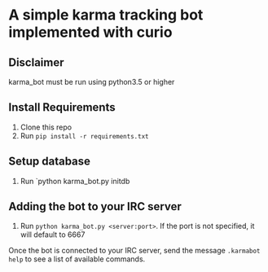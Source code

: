 # A simple karma tracking bot implemented with curio

## Disclaimer ##
karma_bot must be run using python3.5 or higher

## Install Requirements ##
1. Clone this repo
2. Run `pip install -r requirements.txt`

## Setup database ##
1. Run `python karma_bot.py initdb

## Adding the bot to your IRC server ##
1. Run `python karma_bot.py <server:port>`. If the port is not specified, it will default to 6667

Once the bot is connected to your IRC server, send the message `.karmabot help` to see a list of available commands.

